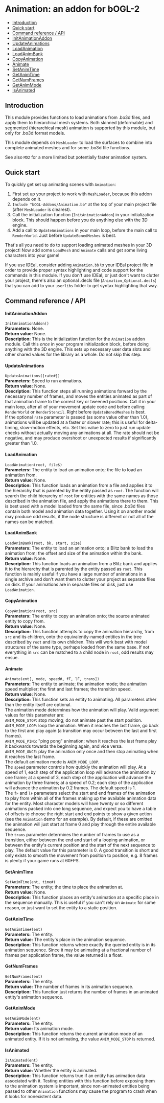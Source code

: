 
# Animation: an addon for bOGL-2 #

* [Introduction](#introduction)
* [Quick start](#quick-start)
* [Command reference / API](#command-reference--api)
 * [InitAnimationAddon](#initanimationaddon)
 * [UpdateAnimations](#updateanimations)
 * [LoadAnimation](#loadanimation)
 * [LoadAnimBank](#loadanimbank)
 * [CopyAnimation](#copyanimation)
 * [Animate](#animate)
 * [SetAnimTime](#setanimtime)
 * [GetAnimTime](#getanimtime)
 * [GetNumFrames](#getnumframes)
 * [GetAnimMode](#getanimmode)
 * [IsAnimated](#isanimated)

## <span id="intro"/>Introduction ##

This module provides functions to load animations from .bo3d files, and apply them to hierarchical mesh systems. Both skinned (deformable) and segmented (hierarchical mesh) animation is supported by this module, but only for .bo3d format models.

This module depends on `MeshLoader` to load the surfaces to combine into complete animated meshes and for some .bo3d file functions.

See also `MD2` for a more limited but potentially faster animation system.

## <span id="quickstart"/>Quick start ##

To quickly get set up animating scenes with `Animation`:

1. First set up your project to work with `MeshLoader`, because this addon depends on it.
2. `Include "bOGL-Addons/Animation.bb"` at the top of your main project file (after `MeshLoader` is clearest).
3. Call the initialization function (`InitAnimationAddon`) in your initialization block. This should happen before you do anything else with the 3D engine.
4. Add a call to `UpdateAnimations` in your main loop, before the main call to `RenderWorld`. Just before `UpdateBonedMeshes` is best.

That's all you need to do to support loading animated meshes in your 3D project! Now add some `LoadMesh` and `Animate` calls and get some living characters into your game!

If you use IDEal, consider adding `Animation.bb` to your IDEal project file in order to provide proper syntax highlighting and code support for the commands in this module. If you don't use IDEal, or just don't want to clutter your project, there's also an optional .decls file (`Animation_Optional.decls`) that you can add to your `userlibs` folder to get syntax highlighting that way.

## <span id="publicapi"/>Command reference / API ##

#### <span id="initf" />InitAnimationAddon ####
`InitAnimationAddon()`  
**Parameters:** None.  
**Return value:** None.  
**Description:** This is the initialization function for the `Animation` addon module. Call this *once* in your program initialization block, before doing anything with the 3D engine. This sets up necessary user data slots and other shared values for the library as a whole. Do not skip this step.  

#### <span id="updateanimations" />UpdateAnimations ####
`UpdateAnimations([rate#])`  
**Parameters:** Speed to run animations.  
**Return value:** None.  
**Description:** This function steps all running animations forward by the necessary number of frames, and moves the entities animated as part of that animation frame to the correct key or tweened positions. Call it in your main loop, after all of your movement update code and before calling `RenderWorld` or `RenderStencil`. Right before `UpdateBonedMeshes` is best.  
If the optional `rate` parameter is passed (as some value other than 1.0), animations will be updated at a faster or slower rate; this is useful for delta-timing, slow-motion effects, etc. Set this value to zero to just run update checks without actually moving any animations at all. The rate should not be negative, and may produce overshoot or unexpected results if significantly greater than 1.0.  

#### <span id="loadanimation" />LoadAnimation ####
`LoadAnimation(root, file$)`  
**Parameters:** The entity to load an animation onto; the file to load an animation from.  
**Return value:** None.  
**Description:** This function loads an animation from a file and applies it to the hierarchy that is parented by the entity passed as `root`. The function will search the child hierarchy of `root` for entities with the same names as those described in the animation file, and apply the animations there to them. This is best used with a model loaded from the same file, since .bo3d files contain both model and animation data together. Using it on another model may produce odd results, if the node structure is different or not all of the names can be matched.  

#### <span id="loadanimbank" />LoadAnimBank ####
`LoadAnimBank(root, bk, start, size)`  
**Parameters:** The entity to load an animation onto; a Blitz bank to load the animation from; the offset and size of the animation within the bank.  
**Return value:** None.  
**Description:** This function loads an animation from a Blitz bank and applies it to the hierarchy that is parented by the entity passed as `root`. This function is mainly useful if you have a large number of animations in a single archive and don't want them to clutter your project as separate files on disk. If your animations are in separate files on disk, just use `LoadAnimation`.  

#### <span id="copyanimation" />CopyAnimation ####
`CopyAnimation(root, src)`  
**Parameters:** The entity to copy an animation onto; the source animated entity to copy from.  
**Return value:** None.  
**Description:** This function attempts to copy the animation hierarchy, from `src` and its children, onto the equivalently-named entities in the tree described by `root` and its own children. This will work best with model structures of the same type, perhaps loaded from the same base. If not everything in `src` can be matched to a child node in `root`, odd results may ensue.  

#### <span id="animate" />Animate ####
`Animate(ent[, mode, speed#, fF, lF, trans])`  
**Parameters:** The entity to animate; the animation mode; the animation speed multiplier; the first and last frames; the transition speed.  
**Return value:** None.  
**Description:** This function sets an entity to animating. All parameters other than the entity itself are optional.  
The animation mode determines how the animation will play. Valid argument values for this parameter are:  
`ANIM_MODE_STOP`: stop moving; do not animate past the start position.  
`ANIM_MODE_LOOP`: loop the animation. When it reaches the last frame, go back to the first and play again (a transition may occur between the last and first frames).  
`ANIM_MODE_PING`: "ping pong" animation; when it reaches the last frame play it backwards towards the beginning again, and vice versa.  
`ANIM_MODE_ONCE`: play the animation only once and then stop animating when it reaches the last frame.  
The default animation mode is `ANIM_MODE_LOOP`.  
The `speed` parameter controls how quickly the animation will play. At a speed of 1, each step of the application loop will advance the animation by one frame; at a speed of 3, each step of the application will advance the animation by three frames; at a speed of 0.2; each step of the application will advance the animation by 0.2 frames. The default speed is 1.  
The `fF` and `lF` parameters select the start and end frames of the animation to play from within all of the frames making up the available animation data for the entity. Most character models will have twenty or so different animations packed into one long sequence, and expect you to have a table of offsets to choose the right start and end points to show a given action (see the `Animation` demo for an example). By default, if these are omitted the animation will just start at frame 0 and play through the entire available sequence.  
The `trans` parameter determines the number of frames to use as a transition, either between the end and start of a looping animation, or between the entity's current position and the start of the next sequence to play. The default value for this parameter is 0. A good transition is short and only exists to smooth the movement from position to position, e.g. 8 frames is plenty if your game runs at 60FPS.  

#### <span id="setanimtime" />SetAnimTime ####
`SetAnimTime(ent, time#)`  
**Parameters:** The entity; the time to place the animation at.  
**Return value:** None.  
**Description:** This function places an entity's animation at a specific place in the sequence manually. This is useful if you can't rely on `Animate` for some reason, or just want to set the entity to a static position.  

#### <span id="getanimtime" />GetAnimTime ####
`GetAnimTime#(ent)`  
**Parameters:** The entity.  
**Return value:** The entity's place in the animation sequence.  
**Description:** This function returns where exactly the queried entity is in its animation sequence. Since it may be animating at a fractional number of frames per application frame, the value returned is a float.  

#### <span id="getnumframes" />GetNumFrames ####
`GetNumFrames(ent)`  
**Parameters:** The entity.  
**Return value:** The number of frames in its animation sequence.  
**Description:** This function just returns the number of frames in an animated entity's animation sequence.  

#### <span id="getanimmode" />GetAnimMode ####
`GetAnimMode(ent)`  
**Parameters:** The entity.  
**Return value:** Its animation mode.  
**Description:** This function returns the current animation mode of an animated entity. If it is not animating, the value `ANIM_MODE_STOP` is returned.  

#### <span id="isanimated" />IsAnimated ####
`IsAnimated(ent)`  
**Parameters:** The entity.  
**Return value:** Whether the entity is animated.  
**Description:** This function returns true if an entity has animation data associated with it. Testing entities with this function before exposing them to the animation system is important, since non-animated entities being passed to other `Animation` functions may cause the program to crash when it looks for nonexistent data.  

